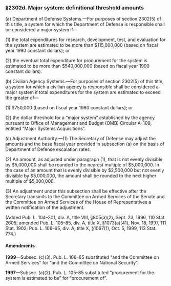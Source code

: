 ### §2302d. Major system: definitional threshold amounts ###

(a) Department of Defense Systems.—For purposes of section 2302(5) of this title, a system for which the Department of Defense is responsible shall be considered a major system if—

(1) the total expenditures for research, development, test, and evaluation for the system are estimated to be more than $115,000,000 (based on fiscal year 1990 constant dollars); or

(2) the eventual total expenditure for procurement for the system is estimated to be more than $540,000,000 (based on fiscal year 1990 constant dollars).

(b) Civilian Agency Systems.—For purposes of section 2302(5) of this title, a system for which a civilian agency is responsible shall be considered a major system if total expenditures for the system are estimated to exceed the greater of—

(1) $750,000 (based on fiscal year 1980 constant dollars); or

(2) the dollar threshold for a “major system” established by the agency pursuant to Office of Management and Budget (OMB) Circular A–109, entitled “Major Systems Acquisitions”.

(c) Adjustment Authority.—(1) The Secretary of Defense may adjust the amounts and the base fiscal year provided in subsection (a) on the basis of Department of Defense escalation rates.

(2) An amount, as adjusted under paragraph (1), that is not evenly divisible by $5,000,000 shall be rounded to the nearest multiple of $5,000,000. In the case of an amount that is evenly divisible by $2,500,000 but not evenly divisible by $5,000,000, the amount shall be rounded to the next higher multiple of $5,000,000.

(3) An adjustment under this subsection shall be effective after the Secretary transmits to the Committee on Armed Services of the Senate and the Committee on Armed Services of the House of Representatives a written notification of the adjustment.

(Added Pub. L. 104–201, div. A, title VIII, §805(a)(2), Sept. 23, 1996, 110 Stat. 2605; amended Pub. L. 105–85, div. A, title X, §1073(a)(41), Nov. 18, 1997, 111 Stat. 1902; Pub. L. 106–65, div. A, title X, §1067(1), Oct. 5, 1999, 113 Stat. 774.)

#### Amendments ####

**1999**—Subsec. (c)(3). Pub. L. 106–65 substituted “and the Committee on Armed Services” for “and the Committee on National Security”.

**1997**—Subsec. (a)(2). Pub. L. 105–85 substituted “procurement for the system is estimated to be” for “procurement of”.